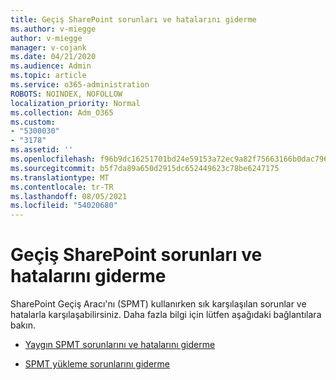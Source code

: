 ```yaml
---
title: Geçiş SharePoint sorunları ve hatalarını giderme
ms.author: v-miegge
author: v-miegge
manager: v-cojank
ms.date: 04/21/2020
ms.audience: Admin
ms.topic: article
ms.service: o365-administration
ROBOTS: NOINDEX, NOFOLLOW
localization_priority: Normal
ms.collection: Adm_O365
ms.custom:
- "5300030"
- "3178"
ms.assetid: ''
ms.openlocfilehash: f96b9dc16251701bd24e59153a72ec9a82f75663166b0dac796276e6f66c6424
ms.sourcegitcommit: b5f7da89a650d2915dc652449623c78be6247175
ms.translationtype: MT
ms.contentlocale: tr-TR
ms.lasthandoff: 08/05/2021
ms.locfileid: "54020680"
---
```

# <a name="troubleshooting-sharepoint-migration-tool-issues-and-errors"></a>Geçiş SharePoint sorunları ve hatalarını giderme

SharePoint Geçiş Aracı'nı (SPMT) kullanırken sık karşılaşılan sorunlar ve hatalarla karşılaşabilirsiniz. Daha fazla bilgi için lütfen aşağıdaki bağlantılara bakın.

- [Yaygın SPMT sorunlarını ve hatalarını giderme](https://docs.microsoft.com/sharepointmigration/troubleshooting-common-spmt-issues)

- [SPMT yükleme sorunlarını giderme](https://docs.microsoft.com/sharepointmigration/spmt-install-issues)
